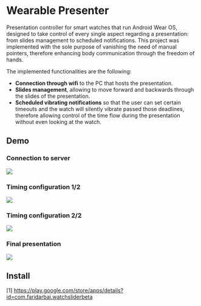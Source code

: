# Wearable Presenter
Presentation controller for smart watches that run Android Wear OS, designed to take control of every single aspect regarding a presentation: from slides management to scheduled notifications. This project was implemented with the sole purpose of vanishing the need of manual pointers, therefore enhancing body communication through the freedom of hands.

The implemented functionalities are the following:
* **Connection through wifi** to the PC that hosts the presentation.
* **Slides management**, allowing to move forward and backwards through the slides of the presentation.
* **Scheduled vibrating notifications** so that the user can set certain timeouts and the watch will silently vibrate passed those deadlines, therefore allowing control of the time flow during the presentation without even looking at the watch.

## Demo

### Connection to server
![](./snapshots/config_ip.gif)

### Timing configuration 1/2
![](./snapshots/config_timing_1.gif)

### Timing configuration 2/2
![](./snapshots/config_timing_2.gif)

### Final presentation
![](./snapshots/presentation.gif)

## Install
[1] https://play.google.com/store/apps/details?id=com.faridarbai.watchsliderbeta
